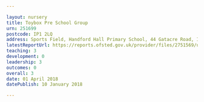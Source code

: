 ```yaml
---

layout: nursery
title: Toybox Pre School Group
urn: 251699
postcode: IP1 2LQ
address: Sports Field, Handford Hall Primary School, 44 Gatacre Road, Ipswich, Suffolk, IP1 2LQ
latestReportUrl: https://reports.ofsted.gov.uk/provider/files/2751569/urn/251699.pdf
teaching: 3
development: 0
leadership: 3
outcomes: 0
overall: 3
date: 01 April 2018 
datePublish: 10 January 2018

---
```

